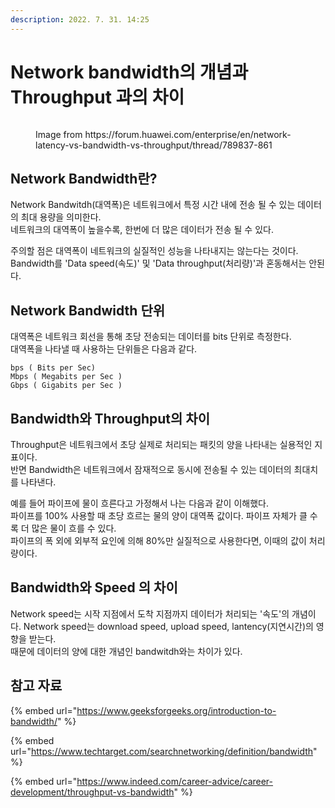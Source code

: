 ```yaml
---
description: 2022. 7. 31. 14:25
---
```


# Network bandwidth의 개념과 Throughput 과의 차이

<figure><img src="https://blog.kakaocdn.net/dn/d4YQcr/btrJfqodENo/8wiL4zTLKMpIW4F6dPme91/img.png" alt=""><figcaption><p>Image from https://forum.huawei.com/enterprise/en/network-latency-vs-bandwidth-vs-throughput/thread/789837-861</p></figcaption></figure>

## Network Bandwidth란?

Network Bandwitdh(대역폭)은 네트워크에서 특정 시간 내에 전송 될 수 있는 데이터의 최대 용량을 의미한다.\
네트워크의 대역폭이 높을수록, 한번에 더 많은 데이터가 전송 될 수 있다.&#x20;

주의할 점은 대역폭이 네트워크의 실질적인 성능을 나타내지는 않는다는 것이다.\
Bandwidth를 'Data speed(속도)' 및 'Data throughput(처리량)'과 혼동해서는 안된다.



## Network Bandwidth 단위

대역폭은 네트워크 회선을 통해 초당 전송되는 데이터를 bits 단위로 측정한다.\
대역폭을 나타낼 때 사용하는 단위들은 다음과 같다.

```
bps ( Bits per Sec)
Mbps ( Megabits per Sec )
Gbps ( Gigabits per Sec )
```



## Bandwidth와 Throughput의 차이

Throughput은 네트워크에서 초당 실제로 처리되는 패킷의 양을 나타내는 실용적인 지표이다.\
반면 Bandwidth은 네트워크에서 잠재적으로 동시에 전송될 수 있는 데이터의 최대치를 나타낸다.

예를 들어 파이프에 물이 흐른다고 가정해서 나는 다음과 같이 이해했다.\
파이프를 100% 사용할 때 초당 흐르는 물의 양이 대역폭 값이다. 파이프 자체가 클 수록 더 많은 물이 흐를 수 있다.\
파이프의 폭 외에 외부적 요인에 의해 80%만 실질적으로 사용한다면, 이때의 값이 처리량이다.



## Bandwidth와 Speed 의 차이

Network speed는 시작 지점에서 도착 지점까지 데이터가 처리되는 '속도'의 개념이다. Network speed는 download speed, upload speed, lantency(지연시간)의 영향을 받는다.\
때문에 데이터의 양에 대한 개념인 bandwitdh와는 차이가 있다.



## 참고 자료

{% embed url="https://www.geeksforgeeks.org/introduction-to-bandwidth/" %}

{% embed url="https://www.techtarget.com/searchnetworking/definition/bandwidth" %}

{% embed url="https://www.indeed.com/career-advice/career-development/throughput-vs-bandwidth" %}
